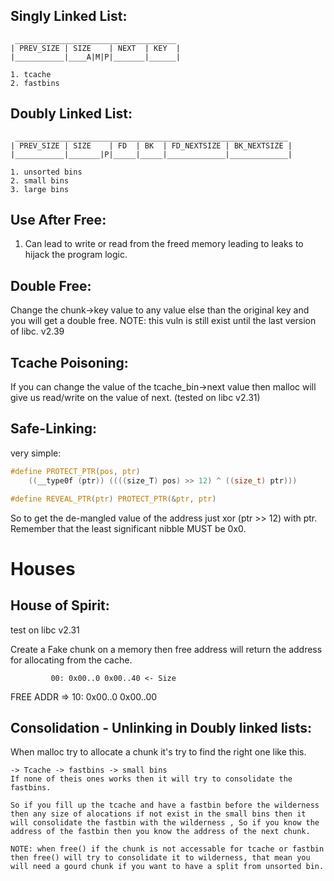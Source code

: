 ## Singly Linked List:
    
     ____________________________________
    | PREV_SIZE | SIZE    | NEXT  | KEY  |
    |___________|____A|M|P|_______|______|

    1. tcache
    2. fastbins

## Doubly Linked List:
     _____________________________________________________________
    | PREV_SIZE | SIZE    | FD  | BK  | FD_NEXTSIZE | BK_NEXTSIZE |
    |___________|_______|P|_____|_____|_____________|_____________|

    1. unsorted bins
    2. small bins
    3. large bins
    


## Use After Free:

1. Can lead to write or read from the freed memory leading to leaks to hijack the program logic.

## Double Free:

Change the chunk->key value to any value else than the original key and you will get a double free.
NOTE: this vuln is still exist until the last version of libc. v2.39 

## Tcache Poisoning:

If you can change the value of the tcache_bin->next value then malloc will give us read/write on the value of next. (tested on libc v2.31)


## Safe-Linking:
very simple:

```c
#define PROTECT_PTR(pos, ptr)
    ((__type0f (ptr)) ((((size_T) pos) >> 12) ^ ((size_t) ptr)))

#define REVEAL_PTR(ptr) PROTECT_PTR(&ptr, ptr)
```
So to get the de-mangled value of the address just xor (ptr >> 12) with ptr.
Remember that the least significant nibble MUST be 0x0.


# Houses

## House of Spirit: 
test on libc v2.31

Create a Fake chunk on a memory then free address will return the address for allocating from the cache.

             00: 0x00..0 0x00..40 <- Size 
FREE ADDR => 10: 0x00..0 0x00..00



## Consolidation - Unlinking in Doubly linked lists:
When malloc try to allocate a chunk it's try to find the right one like this.

    -> Tcache -> fastbins -> small bins
    If none of theis ones works then it will try to consolidate the fastbins.

    So if you fill up the tcache and have a fastbin before the wilderness then any size of alocations if not exist in the small bins then it will consolidate the fastbin with the wilderness , So if you know the address of the fastbin then you know the address of the next chunk.

    NOTE: when free() if the chunk is not accessable for tcache or fastbin then free() will try to consolidate it to wilderness, that mean you will need a gourd chunk if you want to have a split from unsorted bin.



